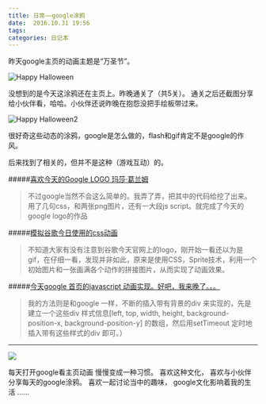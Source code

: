 ```yaml
---
title: 日常——google涂鸦
date:  2016.10.31 19:56
tags: 
categories: 日记本
---
```


昨天google主页的动画主题是“万圣节”。

![Happy Halloween](http://upload-images.jianshu.io/upload_images/1171873-b59143894c87c939.png?imageMogr2/auto-orient/strip%7CimageView2/2/w/1240)

没想到的是今天这涂鸦还在主页上。昨晚通关了（共5关）。
通关之后还截图分享给小伙伴看，哈哈。小伙伴还说昨晚在抱怨没把手绘板带过来。

![Happy Halloween2](http://upload-images.jianshu.io/upload_images/1171873-86043ed434335a69.png?imageMogr2/auto-orient/strip%7CimageView2/2/w/1240)

很好奇这些动态的涂鸦，google是怎么做的，flash和gif肯定不是google的作风。

后来找到了相关的，但并不是这种（游戏互动）的。

#####[喜欢今天的Google LOGO 玛莎·葛兰姆 ](http://liucheng.name/1802/)
>不过google当然不会这么简单的。我弄了弄，把其中的代码给挖了出来。用了几句css，和两张png图片，还有一大段js script。就完成了今天的google logo的作品


#####[模拟谷歌今日使用的css动画](http://www.cnblogs.com/hooray/archive/2011/05/11/2043122.html)
>不知道大家有没有注意到谷歌今天官网上的logo，刚开始一看还以为是gif，在仔细一看，发现并非如此，原来是使用CSS，Sprite技术，利用一个初始图片和一张画满各个动作的拼接图片，从而实现了动画效果。

#####[今天google 首页的javascript 动画实现。好吧，我来晚了。。。](http://www.cnblogs.com/hihuimin/archive/2011/05/11/2043327.html)
>我的方法则是和google 一样，不断的插入带有背景的div 来实现的，先是建立一个这些div 样式信息[left, top, width, height, background-position-x, background-position-y] 的数组，然后用setTimeout 定时地插入带有这些样式的div 即可。）

***

![](http://upload-images.jianshu.io/upload_images/1171873-0a146614f6d1af94.png?imageMogr2/auto-orient/strip%7CimageView2/2/w/1240)

每天打开google看主页动画
慢慢变成一种习惯。
喜欢这种文化，
喜欢与小伙伴分享每天的google涂鸦。
喜欢一起讨论当中的趣味，
google文化影响着我的生活
……
